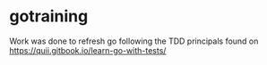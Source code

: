 # gotraining

Work was done to refresh go following the TDD principals found on https://quii.gitbook.io/learn-go-with-tests/